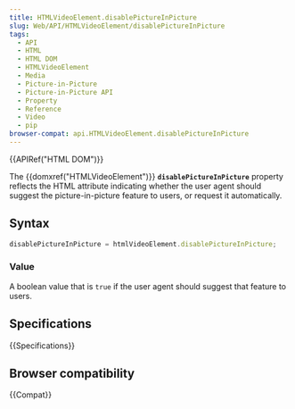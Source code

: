 ```yaml
---
title: HTMLVideoElement.disablePictureInPicture
slug: Web/API/HTMLVideoElement/disablePictureInPicture
tags:
  - API
  - HTML
  - HTML DOM
  - HTMLVideoElement
  - Media
  - Picture-in-Picture
  - Picture-in-Picture API
  - Property
  - Reference
  - Video
  - pip
browser-compat: api.HTMLVideoElement.disablePictureInPicture
---
```

{{APIRef("HTML DOM")}}

The {{domxref("HTMLVideoElement")}}
**`disablePictureInPicture`** property reflects the HTML
attribute indicating whether the user agent should suggest the
picture-in-picture feature to users, or request it automatically.

## Syntax

```js
disablePictureInPicture = htmlVideoElement.disablePictureInPicture;
```

### Value

A boolean value that is `true` if the user agent should
suggest that feature to users.

## Specifications

{{Specifications}}

## Browser compatibility

{{Compat}}
